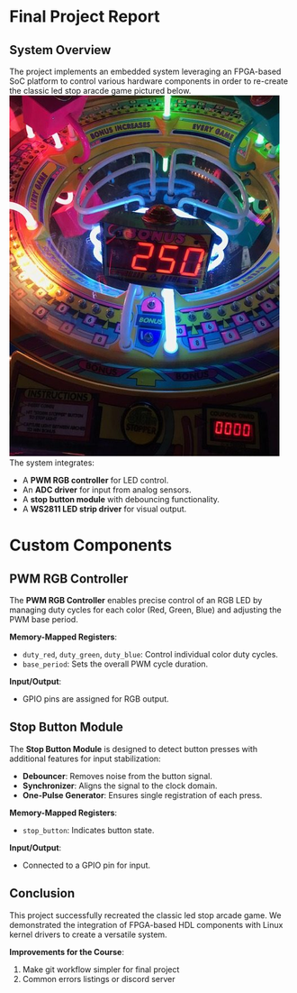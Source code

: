 
# Final Project Report

## System Overview
The project implements an embedded system leveraging an FPGA-based SoC platform to control various hardware components in order to re-create the classic led stop aracde game pictured below. 
![Arcade game](./assets/arcade.jpg)
The system integrates:
- A **PWM RGB controller** for LED control.
- An **ADC driver** for input from analog sensors.
- A **stop button module** with debouncing functionality.
- A **WS2811 LED strip driver** for visual output.

# Custom Components

## PWM RGB Controller
The **PWM RGB Controller** enables precise control of an RGB LED by managing duty cycles for each color (Red, Green, Blue) and adjusting the PWM base period.

**Memory-Mapped Registers**:
- `duty_red`, `duty_green`, `duty_blue`: Control individual color duty cycles.
- `base_period`: Sets the overall PWM cycle duration.

**Input/Output**:
- GPIO pins are assigned for RGB output.

## Stop Button Module
The **Stop Button Module** is designed to detect button presses with additional features for input stabilization:
- **Debouncer**: Removes noise from the button signal.
- **Synchronizer**: Aligns the signal to the clock domain.
- **One-Pulse Generator**: Ensures single registration of each press.

**Memory-Mapped Registers**:
- `stop_button`: Indicates button state.

**Input/Output**:
- Connected to a GPIO pin for input.

## Conclusion
This project successfully recreated the classic led stop arcade game. We demonstrated the integration of FPGA-based HDL components with Linux kernel drivers to create a versatile system. 

**Improvements for the Course**:
1. Make git workflow simpler for final project
2. Common errors listings or discord server
